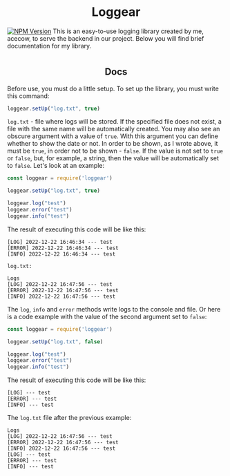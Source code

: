 # <h1 align="center">Loggear</h1>
[![NPM Version](https://img.shields.io/npm/v/loggear.svg)](https://www.npmjs.com/package/loggear)
This is an easy-to-use logging library created by me, acecow, to serve the backend in our project. Below you will find brief documentation for my library.

# <h2 align="center">Docs</h2>
Before use, you must do a little setup. To set up the library, you must write this command:
```js
loggear.setUp("log.txt", true)
```
`log.txt` - file where logs will be stored. If the specified file does not exist, a file with the same name will be automatically created. You may also see an obscure argument with a value of `true`. With this argument
you can define whether to show the date or not. In order to be shown, as I wrote above, it must be `true`, in order not to be shown - `false`. If the value is not set to `true` or `false`, but, for example, a string, then the value will be automatically set to `false`. Let's look at an example:
```js
const loggear = require('loggear')

loggear.setUp("log.txt", true)

loggear.log("test")
loggear.error("test")
loggear.info("test")
```
The result of executing this code will be like this:
```
[LOG] 2022-12-22 16:46:34 --- test
[ERROR] 2022-12-22 16:46:34 --- test
[INFO] 2022-12-22 16:46:34 --- test
```
`log.txt:`
```
Logs
[LOG] 2022-12-22 16:47:56 --- test
[ERROR] 2022-12-22 16:47:56 --- test
[INFO] 2022-12-22 16:47:56 --- test
```
The `log`, `info` and `error` methods write logs to the console and file.
Or here is a code example with the value of the second argument set to `false`:
```js
const loggear = require('loggear')

loggear.setUp("log.txt", false)

loggear.log("test")
loggear.error("test")
loggear.info("test")
```
The result of executing this code will be like this:
```
[LOG] --- test
[ERROR] --- test
[INFO] --- test
```
The `log.txt` file after the previous example:
```
Logs
[LOG] 2022-12-22 16:47:56 --- test
[ERROR] 2022-12-22 16:47:56 --- test
[INFO] 2022-12-22 16:47:56 --- test
[LOG] --- test
[ERROR] --- test
[INFO] --- test
```

